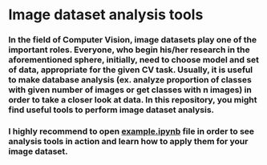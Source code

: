 # Image dataset analysis tools

### In the field of Computer Vision, image datasets play one of the important roles. Everyone, who begin his/her research in the aforementioned sphere, initially, need to choose model and set of data, appropriate for the given CV task. Usually, it is useful to make database analysis (ex. analyze proportion of classes with given number of images or get classes with n images) in order to take a closer look at data. In this repository, you might find useful tools to perform image dataset analysis.

### I highly recommend to open [example.ipynb](examples/example..ipynb) file in order to see analysis tools in action and learn how to apply them for your image dataset.

